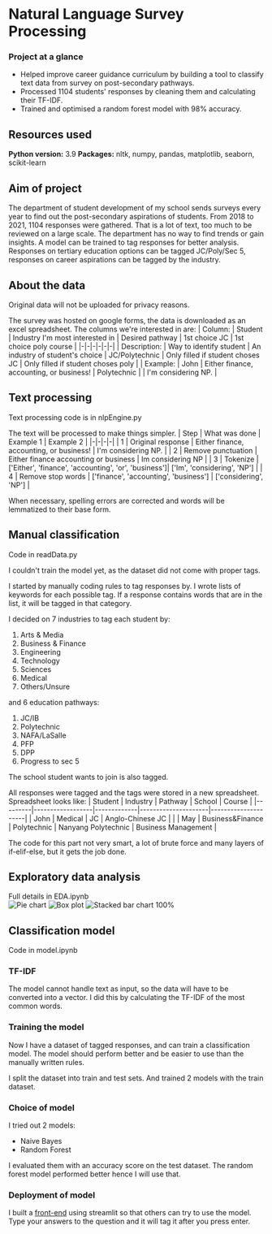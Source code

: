 # Natural Language Survey Processing
### Project at a glance
 - Helped improve career guidance curriculum by building a tool to classify text data from survey on post-secondary pathways.
 - Processed 1104 students' responses by cleaning them and calculating their TF-IDF.
 - Trained and optimised a random forest model with 98% accuracy.

##  Resources used
**Python version:** 3.9
**Packages:** nltk, numpy, pandas, matplotlib, seaborn, scikit-learn

## Aim of project
The department of student development of my school sends surveys every year to find out the post-secondary aspirations of students. From 2018 to 2021, 1104 responses were gathered. That is a lot of text, too much to be reviewed on a large scale. The department has no way to find trends or gain insights.
A model can be trained to tag responses for better analysis. Responses on tertiary education options can be tagged JC/Poly/Sec 5, responses on career aspirations can be tagged by the industry.

## About the data
Original data will not be uploaded for privacy reasons.

The survey was hosted on google forms, the data is downloaded as an excel spreadsheet. The columns we're interested in are:
| Column: | Student | Industry I'm most interested in | Desired pathway | 1st choice JC | 1st choice poly course |
|-|-|-|-|-|-|
| Description: | Way to identify student | An industry of student's choice | JC/Polytechnic | Only filled if student choses JC | Only filled if student choses poly |
| Example: | John | Either finance, accounting, or business! | Polytechnic | | I'm considering NP. |

## Text processing
Text processing code is in nlpEngine.py

The text will be processed to make things simpler.
| Step | What was done | Example 1 | Example 2 |
|-|-|-|-|
| 1 | Original response | Either finance, accounting, or business! | I'm considering NP. |
| 2 | Remove punctuation | Either finance accounting or business | Im considering NP |
| 3 | Tokenize | ['Either', 'finance', 'accounting', 'or', 'business']| ['Im', 'considering', 'NP'] |
| 4 | Remove stop words | ['finance', 'accounting', 'business'] | ['considering', 'NP'] |

When necessary, spelling errors are corrected and words will be lemmatized to their base form.

## Manual classification
Code in readData.py

I couldn't train the model yet, as the dataset did not come with proper tags.

I started by manually coding rules to tag responses by. I wrote lists of keywords for each possible tag. If a response contains words that are in the list, it will be tagged in that category.

I decided on 7 industries to tag each student by:
1. Arts & Media
2. Business & Finance
3. Engineering
4. Technology
5. Sciences
6. Medical
7. Others/Unsure

and 6 education pathways:
 1. JC/IB
 2. Polytechnic
 3. NAFA/LaSalle
 4. PFP
 5. DPP
 6. Progress to sec 5

The school student wants to join is also tagged.

All responses were tagged and the tags were stored in a new spreadsheet. Spreadsheet looks like:
| Student | Industry | Pathway | School | Course |
|---------|------------------|-------------|---------------------|---------------------|
| John | Medical | JC | Anglo-Chinese JC | |
| May | Business&Finance | Polytechnic | Nanyang Polytechnic | Business Management |

The code for this part not very smart, a lot of brute force and many layers of if-elif-else, but it gets the job done.

## Exploratory data analysis
Full details in EDA.ipynb  
![Pie chart](https://raw.githubusercontent.com/cereal-is-a-soup/Open-ended-Response-Processing/main/Visualisation/Industry_NALevel2020.png)
![Box plot](https://github.com/cereal-is-a-soup/Open-ended-Response-Processing/blob/main/Visualisation/Industry_OLevelBox.png?raw=true)
![Stacked bar chart 100%](https://github.com/cereal-is-a-soup/Open-ended-Response-Processing/blob/main/Visualisation/Industry_OLevelTrend.png?raw=true)

## Classification model
Code in model.ipynb

### TF-IDF
The model cannot handle text as input, so the data will have to be converted into a vector. 
I did this by calculating the TF-IDF of the most common words.

### Training the model
Now I have a dataset of tagged responses, and can train a classification model.
The model should perform better and be easier to use than the manually written rules.

I split the dataset into train and test sets. And trained 2 models with the train dataset.

### Choice of model
I tried out 2 models:
- Naive Bayes
- Random Forest

I evaluated them with an accuracy score on the test dataset. The random forest model performed better hence I will use that.

### Deployment of model
I built a [front-end](https://share.streamlit.io/cereal-is-a-soup/response_streamlit/main/frontend.py) using streamlit so that others can try to use the model. Type your answers to the question and it will tag it after you press enter.
